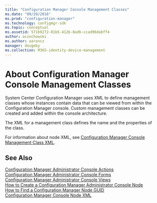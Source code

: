 ```yaml
---
title: "Configuration Manager Console Management Classes"
ms.date: "09/20/2016"
ms.prod: "configuration-manager"
ms.technology: configmgr-sdk
ms.topic: conceptual
ms.assetid: 571b9272-01b5-412b-8adb-ccad96dabff4
author: aczechowski
ms.author: aaroncz
manager: dougeby
ms.collection: M365-identity-device-management
---
```

# About Configuration Manager Console Management Classes
System Center Configuration Manager uses XML to define management classes whose instances contain data that can be viewed from within the Configuration Manager console. Custom management classes can be created and added within the console architecture.  

 The XML for a management class defines the name and the properties of the class.  

 For information about node XML, see [Configuration Manager Console Management Class XML](../../../../develop/core/servers/console/console-management-class-xml.md).  

## See Also  
 [Configuration Manager Administrator Console Actions](../../../../develop/core/servers/console/console-actions.md)   
 [Configuration Manager Administrator Console Forms](../../../../develop/core/servers/console/console-forms.md)   
 [Configuration Manager Administrator Console Views](../../../../develop/core/servers/console/console-views.md)   
 [How to Create a Configuration Manager Administrator Console Node](../../../../develop/core/servers/console/how-to-create-a-configuration-manager-console-node.md)   
 [How to Find a Configuration Manager Node GUID](../../../../develop/core/servers/console/how-to-find-a-configuration-manager-console-node-guid.md)   
 [Configuration Manager Console Node XML](../../../../develop/core/servers/console/console-node-xml.md)
